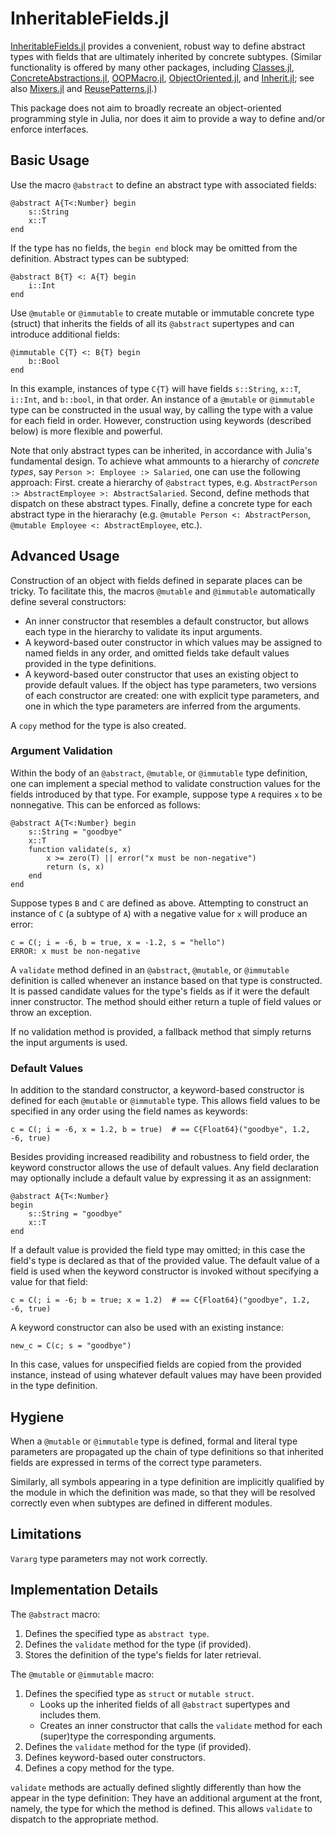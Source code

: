 # InheritableFields.jl

[InheritableFields.jl](https://github.com/benninkrs/InheritableFields.jl) provides a convenient, robust way to define abstract types with fields that are ultimately inherited by concrete subtypes.
(Similar functionality is offered by many other packages, including [Classes.jl](https://github.com/rjplevin/Classes.jl), [ConcreteAbstractions.jl](https://github.com/tbreloff/ConcreteAbstractions.jl),
[OOPMacro.jl](https://github.com/ipod825/OOPMacro.jl), [ObjectOriented.jl](https://github.com/Suzhou-Tongyuan/ObjectOriented.jl), and [Inherit.jl](https://github.com/mind6/Inherit.jl); 
see also [Mixers.jl](https://github.com/rafaqz/Mixers.jl) and [ReusePatterns.jl](https://github.com/gcalderone/ReusePatterns.jl).)

This package does not aim to broadly recreate an object-oriented programming style in Julia, nor does it aim to provide a way to define and/or enforce interfaces.

## Basic Usage

Use the macro `@abstract` to define an abstract type with associated fields:
```
@abstract A{T<:Number} begin
    s::String
    x::T 
end
```
If the type has no fields, the `begin end` block may be omitted from the definition. Abstract types can be subtyped:
```
@abstract B{T} <: A{T} begin
    i::Int
end
```
Use `@mutable` or `@immutable` to create mutable or immutable concrete type (struct) that inherits the fields of all its `@abstract` supertypes and can introduce additional fields:
```
@immutable C{T} <: B{T} begin
    b::Bool
end
```
In this example, instances of type `C{T}` will have fields `s::String`, `x::T`, `i::Int`, and `b::bool`, in that order. An instance of a `@mutable` or `@immutable` type can be constructed in the usual way, by calling the type with a value for each field in order.  However, construction using keywords (described below) is more flexible and powerful. 

Note that only abstract types can be inherited, in accordance with Julia's fundamental design.  To achieve what ammounts to a hierarchy of _concrete types_, say `Person >: Employee :> Salaried`, one can use the following approach:  First. create a hierarchy of `@abstract` types, e.g. `AbstractPerson :> AbstractEmployee >: AbstractSalaried`.  Second, define methods that dispatch on these abstract types.  Finally, define a concrete type for each abstract type in the hierarachy (e.g. `@mutable Person <: AbstractPerson`, `@mutable Employee <: AbstractEmployee`, etc.).

<!-- c = C("hello", 1.2, -6, true)
```
`c` is of type `C{Float64}` with fields `s = "hello"`, `x = 1.2`, `i = -6`, `b = true` in that order.  The general principle is that the fields of the concrete type and all `@abstract` supertypes are concatenated in order from the most abstract supertype to the least abstract.  For this reason, the fieldnames of a subtype must be distinct from those of its aancestor types. -->


## Advanced Usage

Construction of an object with fields defined in separate places can be tricky.
To facilitate this, the macros `@mutable` and `@immutable` automatically define several constructors:
* An inner constructor that resembles a default constructor, but allows each type in the hierarchy to validate its input arguments.
* A keyword-based outer constructor in which values may be assigned to named fields in any order, and omitted fields take default values provided in the type definitions.
* A keyword-based outer constructor that uses an existing object to provide default values.
If the object has type parameters, two versions of each constructor are created: one with explicit type parameters, and one in which the type parameters are inferred from the arguments.

A `copy` method for the type is also created.

### Argument Validation

Within the body of an `@abstract`, `@mutable`, or `@immutable` type definition, one can implement a special method to validate construction values for the fields introduced by that type. For example, suppose type `A` requires `x` to be nonnegative.  This can be enforced as follows:
```
@abstract A{T<:Number} begin
    s::String = "goodbye"
    x::T
    function validate(s, x)
        x >= zero(T) || error("x must be non-negative")
        return (s, x)
    end
end
```
Suppose types `B` and `C` are defined as above. Attempting to construct an instance of `C` (a subtype of `A`) with a negative value for `x` will produce an error:
```
c = C(; i = -6, b = true, x = -1.2, s = "hello")
ERROR: x must be non-negative
```
A `validate` method defined in an `@abstract`, `@mutable`, or `@immutable` definition is called whenever an instance based on that type is constructed. It is passed candidate values for the type's fields as if it were the default inner constructor. The method should either return a tuple of field values or throw an exception.

If no validation method is provided, a fallback method that simply returns the input arguments is used.

### Default Values

In addition to the standard constructor, a keyword-based constructor is defined for each `@mutable` or `@immutable` type.  This allows field values to be specified in any order using the field names as keywords:
```
c = C(; i = -6, x = 1.2, b = true)  # == C{Float64}("goodbye", 1.2, -6, true)
```
Besides providing increased readibility and robustness to field order, the keyword constructor allows the use of default values. Any field declaration may optionally include a default value by expressing it as an assignment:
```
@abstract A{T<:Number}
begin
    s::String = "goodbye"
    x::T
end
```
If a default value is provided the field type may omitted; in this case the field's type is declared as that of the provided value.
The default value of a field is used when the keyword constructor is invoked without specifying a value for that field:
```
c = C(; i = -6; b = true; x = 1.2)  # == C{Float64}("goodbye", 1.2, -6, true)
```

A keyword constructor can also be used with an existing instance:
```
new_c = C(c; s = "goodbye")
```
In this case, values for unspecified fields are copied from the provided instance, instead of using whatever default values may have been provided in the type definition.


## Hygiene

When a `@mutable` or `@immutable` type is defined, formal and literal type parameters are propagated up the chain of type definitions so that inherited fields are expressed in terms of the correct type parameters.

Similarly, all symbols appearing in a type definition are implicitly qualified by the module in which the definition was made, so that they will be resolved correctly even when subtypes are defined in different modules.

<!--
For example, if `C` were defined as
```
@immutable C{U,S} <: B{S}
begin
	b::U
end
```
then in `C("hi", Complex(0.1, -2.3), 5, true)`, the field `x::T` from `A{T}` would be `x::Complex{Float64}` because the `S` in `C{U,S}` is inferred to be Complex{Float64}, which is then mapped to `B{S}`, which is mapped to `A{S}`, which is mapped to `x::S`.

Similarly, type definitions will be evaluated correctly even if defined in different modules.  This is because all non-parameter symbols appearing in field declarations are implicitly qualified by the module in which they are originally defined.
-->


## Limitations

`Vararg` type parameters may not work correctly.

<!--
`validate` methods should only be defined within the bodies of `@abstract`, `@mutable`, or `@immutable` type definitions.
-->

## Implementation Details

The  `@abstract` macro:
1. Defines the specified type as `abstract type`.
2. Defines the `validate` method for the type (if provided).
3. Stores the definition of the type's fields for later retrieval.

 The `@mutable` or `@immutable` macro:
1. Defines the specified type as `struct` or `mutable struct`.
    - Looks up the inherited fields of all `@abstract` supertypes and includes them.
    - Creates an inner constructor that calls the `validate` method for each (super)type the corresponding arguments.
2. Defines the `validate` method for the type (if provided).
3. Defines keyword-based outer constructors.
4. Defines a copy method for the type.

`validate` methods are actually defined slightly differently than how the appear in the type definition: They have an additional argument at the front, namely, the type for which the method is defined.  This allows `validate` to dispatch to the appropriate method.

<!-- For example, 
```
@abstract A{T<:Number} begin
	 s::String = "goodbye"
    x::T
    function validate(s, x)
        x >= zero(T) || error("x must be non-negative")
        return (s, x)
    end
end
```
expands to roughly the following code:
```
abstract type A{T<:Number} end

InheritableFields.type_declaration(::A{T}) where {T} = (... the type definition expressions ...)

function InheritableFields.validate(::A{T}, s, x) where {T}
   x >= zero(T) || error("x must be non-negative")
   return (s, x)
end
``` -->